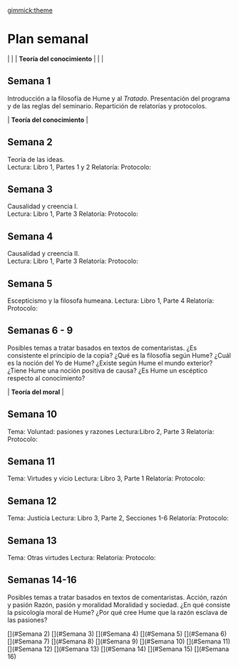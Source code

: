 [gimmick:theme](united)

# Plan semanal

|         | 
| **Teoría del conocimiento** | 
|     |  

## Semana 1
Introducción a la filosofía de Hume y al *Tratado*. Presentación del programa y de las reglas del seminario. Repartición de relatorías y protocolos. 

| **Teoría del conocimiento** |

## Semana 2 
Teoría de las ideas.  
Lectura: Libro 1, Partes 1 y 2
Relatoría: 
Protocolo:  

## Semana 3 
Causalidad y creencia I.  
Lectura: Libro 1, Parte 3
Relatoría: 
Protocolo:  

## Semana 4 
Causalidad y creencia II.  
Lectura: Libro 1, Parte 3
Relatoría: 
Protocolo:  

## Semana 5
Escepticismo y la filosofa humeana. 
Lectura: Libro 1, Parte 4 
Relatoría: 
Protocolo:  

## Semanas 6 - 9
Posibles temas a tratar basados en textos de comentaristas.
¿Es consistente el principio de la copia?
¿Qué es la filosofía según Hume?
¿Cuál es la noción del Yo de Hume?
¿Existe según Hume el mundo exterior?
¿Tiene Hume una noción positiva de causa?
¿Es Hume un escéptico respecto al conocimiento?
 
| **Teoría del moral** |

## Semana 10
Tema: Voluntad: pasiones y razones
Lectura:Libro 2, Parte 3
Relatoría: 
Protocolo: 

## Semana 11
Tema: Virtudes y vicio
Lectura: Libro 3, Parte 1
Relatoría: 
Protocolo: 

## Semana 12
Tema: Justicia
Lectura: Libro 3, Parte 2, Secciones 1-6 
Relatoría: 
Protocolo:  

## Semana 13
Tema: Otras virtudes
Lectura:
Relatoría: 
Protocolo:  

## Semanas 14-16
Posibles temas a tratar basados en textos de comentaristas.
Acción, razón y pasión
Razón, pasión y moralidad
Moralidad y sociedad.
¿En qué consiste la psicología moral de Hume?
¿Por qué cree Hume que la razón esclava de las pasiones?
<!-- toc -->
[](#Semana 2)
[](#Semana 3)
[](#Semana 4)
[](#Semana 5)
[](#Semana 6)
[](#Semana 7)
[](#Semana 8)
[](#Semana 9)
[](#Semana 10)
[](#Semana 11)
[](#Semana 12)
[](#Semana 13)
[](#Semana 14)
[](#Semana 15)
[](#Semana 16)
<!-- tocstop -->
